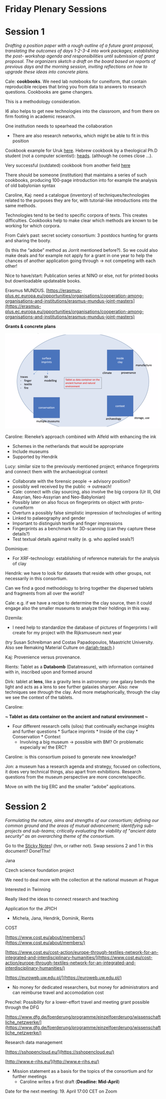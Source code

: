 # Friday Plenary Sessions

# Session 1

_Drafting a position paper with a rough outline of a future grant proposal, translating the outcomes of days 1-2-3-4 into work packages; establishing the post- workshop agenda and responsibilities until submission of grant proposal. The organizers sketch a draft on the board based on reports of previous days and the morning session, inviting reflections on how to upgrade these ideas into concrete plans._

Cale: **cookbooks**. We need lab notebooks for cuneiform, that contain reproducible recipes that bring you from data to answers to research questions. Cookbooks are game changers.

This is a methodology consideration.

I6 also helps to get new technologies into the classroom, and from there on firm footing in academic research.

One institution needs to spearhead the collaboration



* There are also research networks, which might be able to fit in this position

Cookbook example for Uruk [here](https://nbviewer.org/github/Nino-cunei/uruk/blob/master/tutorial/quads.ipynb). Hebrew cookbook by a theological Ph.D student (not a computer scientist): [heads](https://nbviewer.org/github/ETCBC/lingo/blob/master/heads/getting_heads2.ipynb). (although he comes close …).

Very successful (outdated) cookbook from another field [here](https://www.gaia-gis.it/gaia-sins/spatialite-cookbook-5/index.html)

There should be someone (institution) that maintains a series of such cookbooks, producing 100-page introduction into for example the analysis of old babylonian syntax

Caroline, Kaj: need a catalogue (inventory) of techniques/technologies related to the purposes they are for, with tutorial-like introductions into the same methods.

Technologies tend to be tied to specific corpora of texts. This creates difficulties. Cookbooks help to make clear which methods are known to be working for which corpora.

From Cale’s past: secret society consortium: 3 postdocs hunting for grants and sharing the booty.

(Is this the “adobe” method as Jorrit mentioned before?). So we could also make deals and for example not apply for a grant in one year to help the chances of another application going through -> not competing with each other!

Nice to have/start: Publication series at NINO or else, not for printed books but downloadable updateable books.

Erasmus MUNDUS. [https://erasmus-plus.ec.europa.eu/opportunities/organisations/cooperation-among-organisations-and-institutions/erasmus-mundus-joint-masters](https://erasmus-plus.ec.europa.eu/opportunities/organisations/cooperation-among-organisations-and-institutions/erasmus-mundus-joint-masters)

**Grants & concrete plans**



![alt_text](images/image1.png "image_tooltip")


Caroline: Rieneke’s approach combined with Alfeld with enhancing the ink



* Schemes in the netherlands that would be appropriate 
* Include museums
* Supported by Hendrik

Lucy: similar size to the previously mentioned project; enhance fingerprints and connect them with the archaeological context



* Collaborate with the forensic people -> advisory position?
* possibly well received by the public -> outreach!
* Cale: connect with clay sourcing, also involve the big corpora (Ur III, Old Assyrian, Neo-Assyrian and Neo-Babylonian)
* Possibly later on also focus on fingerprints on object with proto-cuneiform
* Overturn a possibly false simplistic impression of technologies of writing
* Linked to palaeography and gender
* Important to distinguish textile and finger impressions
* Fingerprints as a benchmark for 3D-scanning (can they capture these details?)
* Test textual details against reality (e. g. who applied seals?)

Dominique:



* For XRF-technology: establishing of reference materials for the analysis of clay

Hendrik: we have to look for datasets that reside with other groups, not necessarily in this consortium.

Can we find a good methodology to bring together the dispersed tablets and fragments from all over the world?

Cale: e.g. if we have a recipe to determine the clay source, then it could engage also the smaller museums to analyze their holdings in this way.

Dzemila:



* I need help to standardize the database of pictures of fingerprints I will create for my project with the Rijksmuseum next year

(try Susan Schreibman and Costas Papadopoulos, Maastricht University. Also see Remaking Material Culture on [dariah-teach](https://teach.dariah.eu/course/view.php?id=55).) 

Kaj: Provenience versus provenance.

Rients: Tablet as a **Databomb** (Datatreasure), with information contained with in, inscribed upon and formed around

Dirk: tablet at **lens**, like a gravity lens in astronomy: one galaxy bends the light and acts as a lens to see further galaxies sharper. Also: new techniques see _through_ the clay. And more metaphorically, through the clay we see the context of the tablets.

Caroline:

**~ Tablet as data container on the ancient and natural environment ~**



* Four different research cells (silos) that continually exchange insights and further questions
        * Surface imprints
        * Inside of the clay
        * Conservation
        * Context
    * Involving a big museum -> possible with BM? Or problematic expecially w/ the ERC?

Caroline: is this consortium poised to generate new knowledge? 

Jon: a museum has a research agenda and strategy, focused on collections, it does very technical things, also apart from exhibitions. Research questions from the museum perspective are more concrete/specific.

Move on with the big ERC and the smaller “adobe” applications.


# Session 2 

_Formulating the nature, aims and strengths of our consortium; defining our common ground and the areas of mutual advancement; identifying sub-projects and sub-teams; critically evaluating the viability of "ancient data security" as an overarching theme of the consortium._

Go to the [Sticky Notes](https://miro.com/welcomeonboard/aEl1Qmdaa2hFZ1l1YkNQeUNyd0Z1a3lOVHd0S2hlWXhXOFZ5Zkp3eWxlUnNhYThGbmxMWnlONDNLQlNmd3NudHwzNDU4NzY0NTIwMDc3MDM1NjE1?invite_link_id=643118846629)! (hm, or rather not). Swap sessions 2 and 1 in this document? Done!Thx!

Jana

Czech science foundation project

We need to deal more with the collection at the national museum at Prague

Interested in Twinning

Really liked the ideas to connect research and teaching

Application for the JPICH



* Michela, Jana, Hendrik, Dominik, Rients

COST

[https://www.cost.eu/about/members/](https://www.cost.eu/about/members/)

[https://www.cost.eu/cost-action/europe-through-textiles-network-for-an-integrated-and-interdisciplinary-humanities/](https://www.cost.eu/cost-action/europe-through-textiles-network-for-an-integrated-and-interdisciplinary-humanities/)

[https://euroweb.uw.edu.pl/](https://euroweb.uw.edu.pl/) 



* No money for dedicated researchers, but money for administrators and can reimburse travel and accomodation cost

Prechel: Possibility for a lower-effort travel and meeting grant possible through the DFG

[https://www.dfg.de/foerderung/programme/einzelfoerderung/wissenschaftliche_netzwerke/](https://www.dfg.de/foerderung/programme/einzelfoerderung/wissenschaftliche_netzwerke/)

Research data management

[https://sshopencloud.eu/](https://sshopencloud.eu/)

[http://www.e-rihs.eu/](http://www.e-rihs.eu/)



* Mission statement as a basis for the topics of the consortium and for further meetings
    * Caroline writes a first draft (**Deadline: Mid-April**) 

Date for the next meeting: 19. April 17:00 CET on Zoom 

